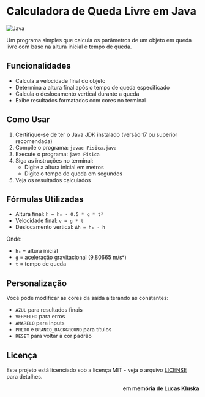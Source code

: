 # Calculadora de Queda Livre em Java

![Java](https://img.shields.io/badge/Java-17%2B-blue)

Um programa simples que calcula os parâmetros de um objeto em queda livre com base na altura inicial e tempo de queda.

## Funcionalidades

- Calcula a velocidade final do objeto
- Determina a altura final após o tempo de queda especificado
- Calcula o deslocamento vertical durante a queda
- Exibe resultados formatados com cores no terminal

## Como Usar

1. Certifique-se de ter o Java JDK instalado (versão 17 ou superior recomendada)
2. Compile o programa: `javac Fisica.java`
3. Execute o programa: `java Fisica`
4. Siga as instruções no terminal:
   - Digite a altura inicial em metros
   - Digite o tempo de queda em segundos
5. Veja os resultados calculados

## Fórmulas Utilizadas

- Altura final: `h = h₀ - 0.5 * g * t²`
- Velocidade final: `v = g * t`
- Deslocamento vertical: `Δh = h₀ - h`

Onde:
- `h₀` = altura inicial
- `g` = aceleração gravitacional (9.80665 m/s²)
- `t` = tempo de queda

## Personalização

Você pode modificar as cores da saída alterando as constantes:
- `AZUL` para resultados finais
- `VERMELHO` para erros
- `AMARELO` para inputs
- `PRETO` e `BRANCO_BACKGROUND` para títulos
- `RESET` para voltar à cor padrão

## Licença

Este projeto está licenciado sob a licença MIT - veja o arquivo [LICENSE](LICENSE) para detalhes.

<p align="right"><strong>em memória de Lucas Kluska</strong></p>
